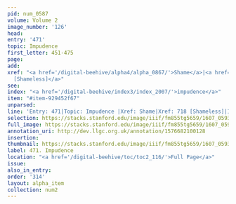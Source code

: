 ```yaml
---
pid: num_0587
volume: Volume 2
image_number: '126'
head:
entry: '471'
topic: Impudence
first_letter: 451-475
page:
add:
xref: "<a href='/digital-beehive/alpha4/alpha_0867/'>Shame</a>|<a href='/digital-beehive/num3/num_1057/'>718
  [Shameless]</a>"
see:
index: "<a href='/digital-beehive/index3/index_2007/'>impudence</a>"
item: "#item-929452f67"
unparsed:
line: 'Entry: 471|Topic: Impudence |Xref: Shame|Xref: 718 [Shameless]|Index: impudence|#item-929452f67'
selection: https://stacks.stanford.edu/image/iiif/fm855tg5659/1607_0593/894,885,2866,766/full/0/default.jpg
full_image: https://stacks.stanford.edu/image/iiif/fm855tg5659/1607_0593/full/full/0/default.jpg
annotation_uri: http://dev.llgc.org.uk/annotation/1576682100128
insertion:
thumbnail: https://stacks.stanford.edu/image/iiif/fm855tg5659/1607_0593/894,885,600,180/250,/0/default.jpg
label: 471. Impudence
location: "<a href='/digital-beehive/toc/toc2_116/'>Full Page</a>"
issue:
also_in_entry:
order: '314'
layout: alpha_item
collection: num2
---
```

